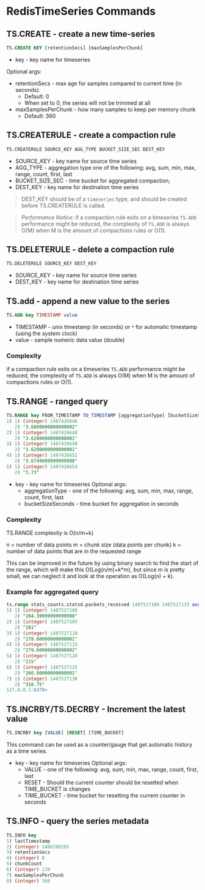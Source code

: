 # RedisTimeSeries Commands

## TS.CREATE - create a new time-series
```sql
TS.CREATE KEY [retentionSecs] [maxSamplesPerChunk]
```
* key - key name for timeseries

Optional args:
* retentionSecs - max age for samples compared to current time (in seconds).
    * Default: 0
    * When set to 0, the series will not be trimmed at all
* maxSamplesPerChunk - how many samples to keep per memory chunk
    * Default: 360

## TS.CREATERULE - create a compaction rule
```sql
TS.CREATERULE SOURCE_KEY AGG_TYPE BUCKET_SIZE_SEC DEST_KEY
```
* SOURCE_KEY - key name for source time series
* AGG_TYPE - aggregation type one of the following: avg, sum, min, max, range, count, first, last
* BUCKET_SIZE_SEC - time bucket for aggregated compaction,
* DEST_KEY - key name for destination time series

> DEST_KEY should be of a `timeseries` type, and should be created before TS.CREATERULE is called.

> *Performance Notice*: if a compaction rule exits on a timeseries `TS.ADD` performance might be reduced, the complexity of `TS.ADD` is always O(M) when M is the amount of compactions rules or O(1).

## TS.DELETERULE - delete a compaction rule
```sql
TS.DELETERULE SOURCE_KEY DEST_KEY
```

* SOURCE_KEY - key name for source time series
* DEST_KEY - key name for destination time series


## TS.add - append a new value to the series
```sql
TS.ADD key TIMESTAMP value
```
* TIMESTAMP - unix timestamp (in seconds) or `*` for automatic timestamp (using the system clock)
* value - sample numeric data value (double)

### Complexity
if a compaction rule exits on a timeseries `TS.ADD` performance might be reduced, the complexity of `TS.ADD` is always O(M) when M is the amount of compactions rules or O(1).

## TS.RANGE - ranged query
```sql
TS.RANGE key FROM_TIMESTAMP TO_TIMESTAMP [aggregationType] [bucketSizeSeconds]
1) 1) (integer) 1487426646
   2) "3.6800000000000002"
2) 1) (integer) 1487426648
   2) "3.6200000000000001"
3) 1) (integer) 1487426650
   2) "3.6200000000000001"
4) 1) (integer) 1487426652
   2) "3.6749999999999998"
5) 1) (integer) 1487426654
   2) "3.73"
```
* key - key name for timeseries
Optional args:
    * aggregationType - one of the following: avg, sum, min, max, range, count, first, last
    * bucketSizeSeconds - time bucket for aggregation in seconds

### Complexity
TS.RANGE complexity is O(n/m+k)

n = number of data points
m = chunk size (data points per chunk)
k = number of data points that are in the requested range

This can be improved in the future by using binary search to find the start of the range, which will make this O(Log(n/m)+k*m), but since m is pretty small, we can neglect it and look at the operation as O(Log(n) + k).

### Example for aggregated query
```sql
ts.range stats_counts.statsd.packets_received 1487527100 1487527133 avg 5
1) 1) (integer) 1487527100
   2) "284.39999999999998"
2) 1) (integer) 1487527105
   2) "281"
3) 1) (integer) 1487527110
   2) "278.80000000000001"
4) 1) (integer) 1487527115
   2) "279.60000000000002"
5) 1) (integer) 1487527120
   2) "215"
6) 1) (integer) 1487527125
   2) "266.80000000000001"
7) 1) (integer) 1487527130
   2) "310.75"
127.0.0.1:6379>

```


## TS.INCRBY/TS.DECRBY - Increment the latest value
```sql
TS.INCRBY key [VALUE] [RESET] [TIME_BUCKET]
```
This command can be used as a counter/gauge that get automatic history as a time series.

* key - key name for timeseries
Optional args:
    * VALUE - one of the following: avg, sum, min, max, range, count, first, last
    * RESET - Should the current counter should be resetted when TIME_BUCKET is changes
    * TIME_BUCKET - time bucket for resetting the current counter in seconds

## TS.INFO - query the series metadata
```sql
TS.INFO key
1) lastTimestamp
2) (integer) 1486289265
3) retentionSecs
4) (integer) 0
5) chunkCount
6) (integer) 139
7) maxSamplesPerChunk
8) (integer) 360
```

